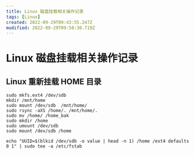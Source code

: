 ```yaml
---
title: Linux 磁盘挂载相关操作记录
tags: [Linux]
created: 2022-09-29T09:43:55.247Z
modified: 2022-09-29T09:58:30.719Z
---
```


# Linux 磁盘挂载相关操作记录

## Linux 重新挂载 HOME 目录

```shell
sudo mkfs.ext4 /dev/sdb
mkdir /mnt/home
sudo mount /dev/sdb  /mnt/home/
sudo rsync -aXS /home/. /mnt/home/.
sudo mv /home/ /home_bak
sudo mkdir /home
sudo umount /dev/sdb
sudo mount /dev/sdb /home

echo "UUID=$(blkid /dev/sdb -o value | head -n 1) /home /ext4 defaults 0 1" | sudo tee -a /etc/fstab
```
